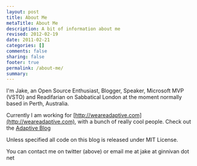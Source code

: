 ```yaml
---
layout: post
title: About Me
metaTitle: About Me
description: A bit of information about me
revised: 2012-02-19
date: 2011-02-21
categories: []
comments: false
sharing: false
footer: true
permalink: /about-me/
summary: 
---
```

I'm Jake, an Open Source Enthusiast, Blogger, Speaker, Microsoft MVP (VSTO) and Readifarian on Sabbatical London at the moment normally based in Perth, Australia.

Currently I am working for [http://weareadaptive.com](http://weareadaptive.com), with a bunch of really cool people. Check out the [Adaptive Blog](http://blog.weareadaptive.com/)
  
Unless specified all code on this blog is released under MIT License.

You can contact me on twitter (above) or email me at jake at ginnivan dot net
